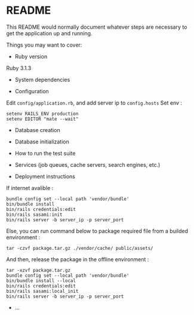 # README

This README would normally document whatever steps are necessary to get the
application up and running.

Things you may want to cover:

* Ruby version

Ruby 3.1.3

* System dependencies

* Configuration

Edit `config/application.rb`, and add server ip to `config.hosts`
Set env :
```
setenv RAILS_ENV production
setenv EDITOR "mate --wait"
```

* Database creation

* Database initialization

* How to run the test suite

* Services (job queues, cache servers, search engines, etc.)

* Deployment instructions

If internet avalible :
```
bundle config set --local path 'vendor/bundle'
bin/bundle install
bin/rails credentials:edit
bin/rails sasami:init
bin/rails server -b server_ip -p server_port
```
Else, you can run command below to package required file from a builded environment :
```
tar -czvf package.tar.gz ./vendor/cache/ public/assets/
```
And then, release the package in the offline environment :
```
tar -xzvf package.tar.gz
bundle config set --local path 'vendor/bundle'
bin/bundle install --local
bin/rails credentials:edit
bin/rails sasami:local_init
bin/rails server -b server_ip -p server_port
```

* ...
